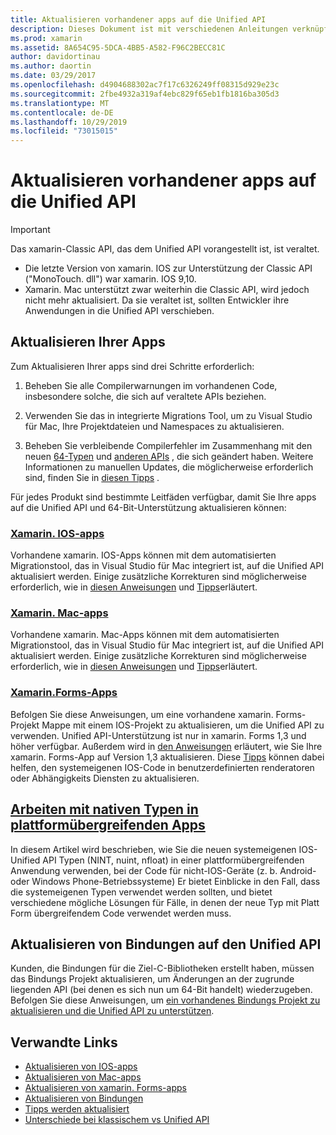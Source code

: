 ```yaml
---
title: Aktualisieren vorhandener apps auf die Unified API
description: Dieses Dokument ist mit verschiedenen Anleitungen verknüpft, in denen beschrieben wird, wie xamarin-Anwendungen auf die Unified API aktualisiert werden. Er erläutert xamarin. IOS-apps, xamarin. Mac-apps. Xamarin. Forms-apps, Native Typen in plattformübergreifenden apps und Bindungs Projekte.
ms.prod: xamarin
ms.assetid: 8A654C95-5DCA-4BB5-A582-F96C2BECC81C
author: davidortinau
ms.author: daortin
ms.date: 03/29/2017
ms.openlocfilehash: d4904688302ac7f17c6326249ff08315d929e23c
ms.sourcegitcommit: 2fbe4932a319af4ebc829f65eb1fb1816ba305d3
ms.translationtype: MT
ms.contentlocale: de-DE
ms.lasthandoff: 10/29/2019
ms.locfileid: "73015015"
---
```

# <a name="updating-existing-apps-to-the-unified-api"></a>Aktualisieren vorhandener apps auf die Unified API

> [!IMPORTANT]
> Das xamarin-Classic API, das dem Unified API vorangestellt ist, ist veraltet.
>
> - Die letzte Version von xamarin. IOS zur Unterstützung der Classic API ("MonoTouch. dll") war xamarin. IOS 9,10.
> - Xamarin. Mac unterstützt zwar weiterhin die Classic API, wird jedoch nicht mehr aktualisiert. Da sie veraltet ist, sollten Entwickler ihre Anwendungen in die Unified API verschieben.

## <a name="how-to-update-your-apps"></a>Aktualisieren Ihrer Apps

Zum Aktualisieren Ihrer apps sind drei Schritte erforderlich:

1. Beheben Sie alle Compilerwarnungen im vorhandenen Code, insbesondere solche, die sich auf veraltete APIs beziehen.

2. Verwenden Sie das in integrierte Migrations Tool, um zu Visual Studio für Mac, Ihre Projektdateien und Namespaces zu aktualisieren.

3. Beheben Sie verbleibende Compilerfehler im Zusammenhang mit den neuen [64-Typen](~/cross-platform/macios/nativetypes.md) und [anderen APIs](~/cross-platform/macios/unified/overview.md#deprecated-typos) , die sich geändert haben. Weitere Informationen zu manuellen Updates, die möglicherweise erforderlich sind, finden Sie in [diesen Tipps](~/cross-platform/macios/unified/updating-tips.md) .

Für jedes Produkt sind bestimmte Leitfäden verfügbar, damit Sie Ihre apps auf die Unified API und 64-Bit-Unterstützung aktualisieren können:

### <a name="xamarinios-appscross-platformmaciosunifiedupdating-ios-appsmd"></a>[Xamarin. IOS-apps](~/cross-platform/macios/unified/updating-ios-apps.md)

Vorhandene xamarin. IOS-Apps können mit dem automatisierten Migrationstool, das in Visual Studio für Mac integriert ist, auf die Unified API aktualisiert werden. Einige zusätzliche Korrekturen sind möglicherweise erforderlich, wie in [diesen Anweisungen](~/cross-platform/macios/unified/updating-ios-apps.md) und [Tipps](~/cross-platform/macios/unified/updating-tips.md)erläutert.

### <a name="xamarinmac-appscross-platformmaciosunifiedupdating-mac-appsmd"></a>[Xamarin. Mac-apps](~/cross-platform/macios/unified/updating-mac-apps.md)

Vorhandene xamarin. Mac-Apps können mit dem automatisierten Migrationstool, das in Visual Studio für Mac integriert ist, auf die Unified API aktualisiert werden. Einige zusätzliche Korrekturen sind möglicherweise erforderlich, wie in [diesen Anweisungen](~/cross-platform/macios/unified/updating-mac-apps.md) und [Tipps](~/cross-platform/macios/unified/updating-tips.md)erläutert.

### <a name="xamarinforms-appscross-platformmaciosunifiedupdating-xamarin-forms-appsmd"></a>[Xamarin.Forms-Apps](~/cross-platform/macios/unified/updating-xamarin-forms-apps.md)

Befolgen Sie diese Anweisungen, um eine vorhandene xamarin. Forms-Projekt Mappe mit einem IOS-Projekt zu aktualisieren, um die Unified API zu verwenden. Unified API-Unterstützung ist nur in xamarin. Forms 1,3 und höher verfügbar. Außerdem wird in [den Anweisungen](~/cross-platform/macios/unified/updating-xamarin-forms-apps.md) erläutert, wie Sie Ihre xamarin. Forms-App auf Version 1,3 aktualisieren. Diese [Tipps](~/cross-platform/macios/unified/updating-tips.md) können dabei helfen, den systemeigenen IOS-Code in benutzerdefinierten renderatoren oder Abhängigkeits Diensten zu aktualisieren.

## <a name="working-with-native-types-in-cross-platform-appscross-platformmaciosnativetypesmd"></a>[Arbeiten mit nativen Typen in plattformübergreifenden Apps](~/cross-platform/macios/nativetypes.md)

In diesem Artikel wird beschrieben, wie Sie die neuen systemeigenen IOS-Unified API Typen (NINT, nuint, nfloat) in einer plattformübergreifenden Anwendung verwenden, bei der Code für nicht-IOS-Geräte (z. b. Android-oder Windows Phone-Betriebssysteme) Er bietet Einblicke in den Fall, dass die systemeigenen Typen verwendet werden sollten, und bietet verschiedene mögliche Lösungen für Fälle, in denen der neue Typ mit Platt Form übergreifendem Code verwendet werden muss.

## <a name="update-bindings-to-the-unified-api"></a>Aktualisieren von Bindungen auf den Unified API

Kunden, die Bindungen für die Ziel-C-Bibliotheken erstellt haben, müssen das Bindungs Projekt aktualisieren, um Änderungen an der zugrunde liegenden API (bei denen es sich nun um 64-Bit handelt) wiederzugeben.
Befolgen Sie diese Anweisungen, um [ein vorhandenes Bindungs Projekt zu aktualisieren und die Unified API zu unterstützen](~/cross-platform/macios/unified/update-binding.md).

## <a name="related-links"></a>Verwandte Links

- [Aktualisieren von IOS-apps](~/cross-platform/macios/unified/updating-ios-apps.md)
- [Aktualisieren von Mac-apps](~/cross-platform/macios/unified/updating-mac-apps.md)
- [Aktualisieren von xamarin. Forms-apps](~/cross-platform/macios/unified/updating-xamarin-forms-apps.md)
- [Aktualisieren von Bindungen](~/cross-platform/macios/unified/update-binding.md)
- [Tipps werden aktualisiert](~/cross-platform/macios/unified/updating-tips.md)
- [Unterschiede bei klassischem vs Unified API](https://github.com/xamarin/release-notes-archive/blob/master/release-notes/ios/api_changes/classic-vs-unified-8.6.0/index.md)
